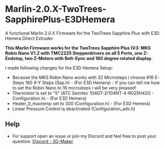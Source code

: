 # Marlin-2.0.X-TwoTrees-SapphirePlus-E3DHemera
A functional Marlin 2.0.X Firmware for the TwoTrees Sapphire Plus with E3D Hemera Direct Extruder

**This Marlin Firmware works for the TwoTrees Sapphire Plus (V3: MKS Robin Nano V1.2 with TMC2225 Stepperdrivers on all 5 Ports, one Z-Endstop, two Z-Motors with Belt-Sync and 180 degree rotated display.**

I made following changes for the E3D Hemera Setup:

- Because the MKS Robin Nano works with 32 Microsteps i choose 816 E-Steps 160 X-Y Steps (Sap.h) - (For E3D Hemera) - If you can tell me how to set the Robin Nano to 16 microsteps i will be very pleased!
- Thermistor is set to "5" (ATC Semitec 104GT-2/104NT-4-R025H42G - Configuration.h) - (For E3D Hemera)
- Heater_0_maxtemp set to 300 (Configuration.h) - (For E3D Hemera)
- Linear Pressure Control is deactivated (Configuration_adv.h)
## Help
- For support open an issue or join my Discord and feel free to post your question. [Discord - 3D-Maker](https://discord.gg/qYCYCxk86c)

